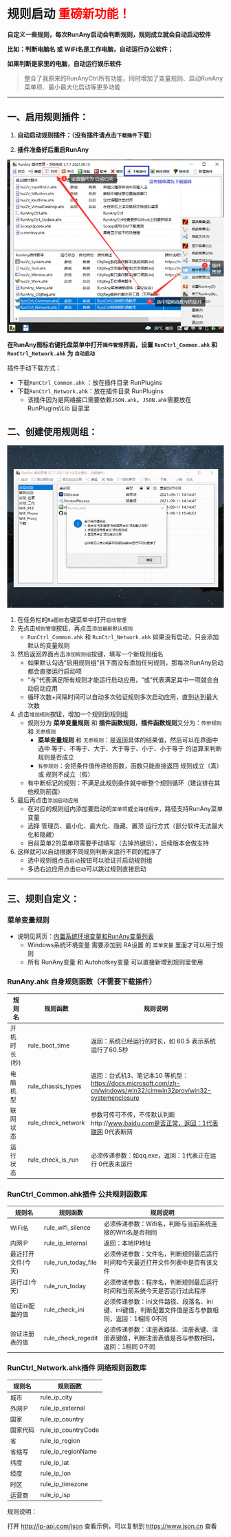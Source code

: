# 规则启动 <font color="red">重磅新功能！</font>

**自定义一些规则，每次RunAny启动会判断规则，规则成立就会自动启动软件**

**比如：判断电脑名 或 WiFi名是工作电脑，自动运行办公软件；**

**如果判断是家里的电脑，自动运行娱乐软件**

> 整合了我原来的RunAnyCtrl所有功能，同时增加了变量规则、启动RunAny菜单项、最小最大化启动等更多功能

---

## 一、启用规则插件：

1. **自动启动规则插件：（没有插件请点击`下载插件`下载）**

2. **插件准备好后重启RunAny**

![规则管理-插件启动](/assets/images/规则管理-插件启动.png)

**在RunAny图标右键托盘菜单中打开`插件管理`界面，设置 `RunCtrl_Common.ahk` 和  `RunCtrl_Network.ahk` 为 `自动启动`**

插件手动下载方式：

 - 下载`RunCtrl_Common.ahk` ：放在插件目录 RunPlugins
 - 下载`RunCtrl_Network.ahk`：放在插件目录 RunPlugins
   - 该插件因为是网络接口需要依赖`JSON.ahk`，`JSON.ahk`需要放在  RunPlugins\Lib  目录里


## 二、创建使用规则组：

![规则管理-使用演示](/assets/images/规则管理-使用演示.gif)

1. 在任务栏的`Ra图标`右键菜单中打开`启动管理`
2. 先点击`规则管理`按钮，再点击`添加最新默认规则`
   - `RunCtrl_Common.ahk` 和  `RunCtrl_Network.ahk` 如果没有启动，只会添加默认的变量规则
3. 然后返回界面点击`添加规则组`按键，填写一个新规则组名
   - 如果默认勾选“启用规则组”且下面没有添加任何规则，那每次RunAny启动都会直接运行启动项
   - “与”代表满足所有规则才能运行启动应用，“或”代表满足其中一项就会自动启动应用
   - 循环次数+间隔时间可以自动多次验证规则多次启动应用，直到达到最大次数
4. 点击`增加规则`按钮，增加一个规则到规则组
   - 规则分为 **菜单变量规则** 和 **插件函数规则**，**插件函数规则**又分为：`传参规则` 和 `无参规则`
     - **菜单变量规则** 和 `无参规则`：是返回具体的结果值，然后可以在界面中选中 等于、不等于、大于、大于等于、小于、小于等于 的运算来判断规则是否成立
     - `有参规则`：会把条件值传递给函数，函数只能直接返回 规则成立（真）或 规则不成立（假）
   - 有中断标记的规则：不满足此规则条件就中断整个规则循环（建议排在其他规则前面）
5. 最后再点击`添加启动应用`
   - 在对应的规则组内添加要启动的`菜单项`或`全路径程序`，路径支持RunAny菜单变量
   - 选择 管理员、最小化、最大化、隐藏、置顶 运行方式（部分软件无法最大化和隐藏）
   - 目前菜单2的菜单项需要手动填写（去掉热键后），后续版本会做支持
6. 这样就可以自动根据不同规则判断来运行不同的程序了
   - 选中规则组点击`启动`按钮可以验证并启动规则组
   - 多选右边应用点击`启动`可以跳过规则直接启动



---

## 三、规则自定义：

### 菜单变量规则

- 说明见网页：[内置系统环境变量和RunAny变量列表](/article/built-in-variables.md)
  - Windows系统环境变量 需要添加到 RA设置 的 `菜单变量` 里面才可以用于规则
  - 所有 RunAny变量 和 Autohotkey变量 可以直接新增到规则里使用

### RunAny.ahk 自身规则函数（不需要下载插件）
| 规则名       | 规则函数           | 规则说明                                                     |
| ------------ | ------------------ | ------------------------------------------------------------ |
| 开机时长(秒) | rule_boot_time     | 返回：系统已经运行的时长，如 60.5 表示系统运行了60.5秒       |
| 电脑机型     | rule_chassis_types | 返回：台式机3、笔记本10 等机型：https://docs.microsoft.com/zh-cn/windows/win32/cimwin32prov/win32-systemenclosure |
| 联网状态     | rule_check_network | 参数可传可不传，不传默认判断http://www.baidu.com是否正常，返回：1代表联网 0代表断网 |
| 运行状态     | rule_check_is_run  | 必须传递参数：如qq.exe，返回：1代表正在运行 0代表未运行      |


### RunCtrl_Common.ahk插件 公共规则函数库

| 规则名             | 规则函数            | 规则说明                                                     |
| ------------------ | ------------------- | ------------------------------------------------------------ |
| WiFi名             | rule_wifi_silence   | 必须传递参数：Wifi名，判断与当前系统连接的Wifi名是否相同     |
| 内网IP             | rule_ip_internal    | 返回：本地IP地址                                             |
| 最近打开文件(今天) | rule_run_today_file | 必须传递参数：文件名，判断规则最后运行时间和今天最近打开文件列表中是否有该文件 |
| 运行过(今天)       | rule_run_today      | 必须传递参数：程序名，判断规则最后运行时间和当前系统今天是否运行过此程序 |
| 验证ini配置的值    | rule_check_ini      | 必须传递参数：ini文件路径、段落名、ini键、ini键值，判断配置文件值是否与参数相同，返回：1相同 0不同 |
| 验证注册表的值     | rule_check_regedit  | 必须传递参数：注册表路径、注册表键、注册表键值，判断注册表值是否与参数相同，返回：1相同 0不同 |

### RunCtrl_Network.ahk插件 网络规则函数库

| 规则名   | 规则函数            |
| -------- | ------------------- |
| 城市     | rule_ip_city        |
| 外网IP   | rule_ip_external    |
| 国家     | rule_ip_country     |
| 国家代码 | rule_ip_countryCode |
| 省       | rule_ip_region      |
| 省缩写   | rule_ip_regionName  |
| 纬度     | rule_ip_lat         |
| 经度     | rule_ip_lon         |
| 时区     | rule_ip_timezone    |
| 运营商   | rule_ip_isp         |

规则说明：

打开 http://ip-api.com/json 查看示例，可以复制到 https://www.json.cn 查看
